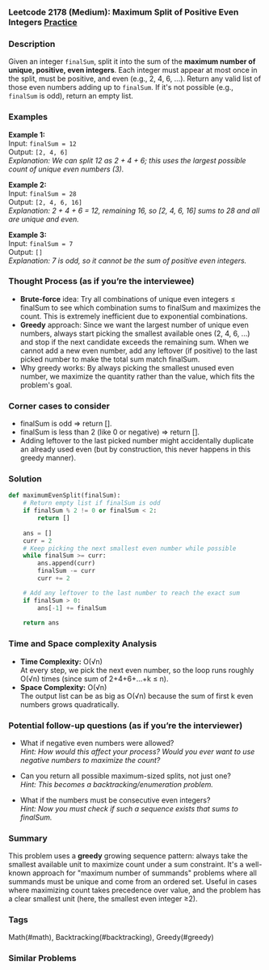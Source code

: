 ### Leetcode 2178 (Medium): Maximum Split of Positive Even Integers [Practice](https://leetcode.com/problems/maximum-split-of-positive-even-integers)

### Description  
Given an integer `finalSum`, split it into the sum of the **maximum number of unique, positive, even integers**. Each integer must appear at most once in the split, must be positive, and even (e.g., 2, 4, 6, ...). Return any valid list of those even numbers adding up to `finalSum`. If it's not possible (e.g., `finalSum` is odd), return an empty list.

### Examples  

**Example 1:**  
Input: `finalSum = 12`  
Output: `[2, 4, 6]`  
*Explanation: We can split 12 as 2 + 4 + 6; this uses the largest possible count of unique even numbers (3).*

**Example 2:**  
Input: `finalSum = 28`  
Output: `[2, 4, 6, 16]`  
*Explanation: 2 + 4 + 6 = 12, remaining 16, so [2, 4, 6, 16] sums to 28 and all are unique and even.*

**Example 3:**  
Input: `finalSum = 7`  
Output: `[]`  
*Explanation: 7 is odd, so it cannot be the sum of positive even integers.*

### Thought Process (as if you’re the interviewee)  
- **Brute-force** idea: Try all combinations of unique even integers ≤ finalSum to see which combination sums to finalSum and maximizes the count. This is extremely inefficient due to exponential combinations.
- **Greedy** approach: Since we want the largest number of unique even numbers, always start picking the smallest available ones (2, 4, 6, ...) and stop if the next candidate exceeds the remaining sum. When we cannot add a new even number, add any leftover (if positive) to the last picked number to make the total sum match finalSum.
- Why greedy works: By always picking the smallest unused even number, we maximize the quantity rather than the value, which fits the problem's goal.

### Corner cases to consider  
- finalSum is odd ⇒ return [].
- finalSum is less than 2 (like 0 or negative) ⇒ return [].
- Adding leftover to the last picked number might accidentally duplicate an already used even (but by construction, this never happens in this greedy manner).

### Solution

```python
def maximumEvenSplit(finalSum):
    # Return empty list if finalSum is odd
    if finalSum % 2 != 0 or finalSum < 2:
        return []
    
    ans = []
    curr = 2
    # Keep picking the next smallest even number while possible
    while finalSum >= curr:
        ans.append(curr)
        finalSum -= curr
        curr += 2

    # Add any leftover to the last number to reach the exact sum
    if finalSum > 0:
        ans[-1] += finalSum
    
    return ans
```

### Time and Space complexity Analysis  

- **Time Complexity:** O(√n)  
  At every step, we pick the next even number, so the loop runs roughly O(√n) times (since sum of 2+4+6+...+k ≤ n).
- **Space Complexity:** O(√n)  
  The output list can be as big as O(√n) because the sum of first k even numbers grows quadratically.

### Potential follow-up questions (as if you’re the interviewer)  

- What if negative even numbers were allowed?  
  *Hint: How would this affect your process? Would you ever want to use negative numbers to maximize the count?*

- Can you return all possible maximum-sized splits, not just one?  
  *Hint: This becomes a backtracking/enumeration problem.*

- What if the numbers must be consecutive even integers?  
  *Hint: Now you must check if such a sequence exists that sums to finalSum.*

### Summary
This problem uses a **greedy** growing sequence pattern: always take the smallest available unit to maximize count under a sum constraint. It's a well-known approach for "maximum number of summands" problems where all summands must be unique and come from an ordered set. Useful in cases where maximizing count takes precedence over value, and the problem has a clear smallest unit (here, the smallest even integer ≥2).

### Tags
Math(#math), Backtracking(#backtracking), Greedy(#greedy)

### Similar Problems
